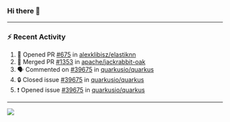 ### Hi there 👋

---

### :zap: Recent Activity

<!--START_SECTION:activity-->
1. 💪 Opened PR [#675](https://github.com/alexklibisz/elastiknn/pull/675) in [alexklibisz/elastiknn](https://github.com/alexklibisz/elastiknn)
2. 🎉 Merged PR [#1353](https://github.com/apache/jackrabbit-oak/pull/1353) in [apache/jackrabbit-oak](https://github.com/apache/jackrabbit-oak)
3. 🗣 Commented on [#39675](https://github.com/quarkusio/quarkus/issues/39675#issuecomment-2018394087) in [quarkusio/quarkus](https://github.com/quarkusio/quarkus)
4. 🔒 Closed issue [#39675](https://github.com/quarkusio/quarkus/issues/39675) in [quarkusio/quarkus](https://github.com/quarkusio/quarkus)
5. ❗ Opened issue [#39675](https://github.com/quarkusio/quarkus/issues/39675) in [quarkusio/quarkus](https://github.com/quarkusio/quarkus)
<!--END_SECTION:activity-->

---

<!--
**fabriziofortino/fabriziofortino** is a ✨ _special_ ✨ repository because its `README.md` (this file) appears on your GitHub profile.

Here are some ideas to get you started:

- 🔭 I’m currently working on ...
- 🌱 I’m currently learning ...
- 👯 I’m looking to collaborate on ...
- 🤔 I’m looking for help with ...
- 💬 Ask me about ...
- 📫 How to reach me: ...
- 😄 Pronouns: ...
- ⚡ Fun fact: ...
-->
![](https://komarev.com/ghpvc/?username=fabriziofortino)
